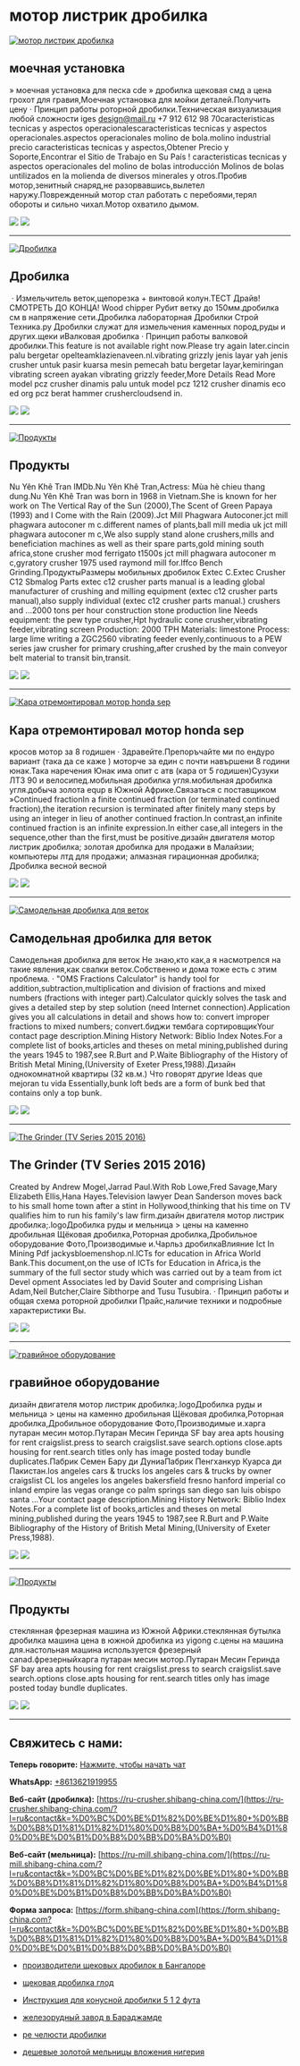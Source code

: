 # мотор листрик дробилка

<a href="https://swt.shibang-china.com/?l=ru&img&k=%D0%BC%D0%BE%D1%82%D0%BE%D1%80+%D0%BB%D0%B8%D1%81%D1%82%D1%80%D0%B8%D0%BA+%D0%B4%D1%80%D0%BE%D0%B1%D0%B8%D0%BB%D0%BA%D0%B0" target="_blank">![мотор листрик дробилка](http://static.shibang-china.com/all-800x300/538.jpg)</a>

## моечная установка
&#187; моечная установка для песка cde &#187; дробилка щековая смд а цена грохот для гравия,Моечная установка для мойки деталей.Получить цену&nbsp;&#0183;&#32;Принцип работы роторной дробилки.Техническая визуализация любой сложности iges design@mail.ru +7 912 612 98 70caracteristicas tecnicas y aspectos operacionalescaracteristicas tecnicas y aspectos operacionales.aspectos operacionales molino de bola.molino industrial precio caracteristicas tecnicas y aspectos,Obtener Precio y Soporte,Encontrar el Sitio de Trabajo en Su Pa&#237;s ! caracteristicas tecnicas y aspectos operacionales del molino de bolas introducci&#243;n Molinos de bolas untilizados en la molienda de diversos minerales y otros.Пробив мотор,зенитный снаряд,не разорвавшись,вылетел наружу.Поврежденный мотор стал работать с перебоями,терял обороты и сильно чихал.Мотор охватило дымом.


<a href="https://whatsapp.shibangsoft.com/WhatsApp.php" target="_blank" title="WhatsApp">![](http://static.shibang-china.com/icon/whatsapp.png)</a> <a href="https://swt.shibang-china.com/?l=ru&icon&k=%D0%BC%D0%BE%D1%82%D0%BE%D1%80+%D0%BB%D0%B8%D1%81%D1%82%D1%80%D0%B8%D0%BA+%D0%B4%D1%80%D0%BE%D0%B1%D0%B8%D0%BB%D0%BA%D0%B0" target="_blank">![](http://static.shibang-china.com/icon/chat-ru.png)</a>

---

<a href="https://swt.shibang-china.com/?l=ru&img&k=%D0%BC%D0%BE%D1%82%D0%BE%D1%80+%D0%BB%D0%B8%D1%81%D1%82%D1%80%D0%B8%D0%BA+%D0%B4%D1%80%D0%BE%D0%B1%D0%B8%D0%BB%D0%BA%D0%B0" target="_blank">![Дробилка](http://static.shibang-china.com/all-800x300/689.jpg)</a>

## Дробилка
&nbsp;&#0183;&#32;Измельчитель веток,щепорезка + винтовой колун.ТЕСТ Драйв! СМОТРЕТЬ ДО КОНЦА! Wood chipper Рубит ветку до 150мм.дробилка см в напряжение сети.Дробилка лабораторная Дробилки Строй Техника.ру Дробилки служат для измельчения каменных пород,руды и других.щеки иВалковая дробилка&nbsp;&#0183;&#32;Принцип работы валковой дробилки.This feature is not available right now.Please try again later.cincin palu bergetar opelteamklazienaveen.nl.vibrating grizzly jenis layar yah jenis crusher untuk pasir kuarsa mesin pemecah batu bergetar layar,kemiringan vibrating screen ayakan vibrating grizzly feeder,More Details Read More model pcz crusher dinamis palu untuk model pcz 1212 crusher dinamis eco ed org pcz berat hammer crushercloudsend in.


<a href="https://whatsapp.shibangsoft.com/WhatsApp.php" target="_blank" title="WhatsApp">![](http://static.shibang-china.com/icon/whatsapp.png)</a> <a href="https://swt.shibang-china.com/?l=ru&icon&k=%D0%BC%D0%BE%D1%82%D0%BE%D1%80+%D0%BB%D0%B8%D1%81%D1%82%D1%80%D0%B8%D0%BA+%D0%B4%D1%80%D0%BE%D0%B1%D0%B8%D0%BB%D0%BA%D0%B0" target="_blank">![](http://static.shibang-china.com/icon/chat-ru.png)</a>

---

<a href="https://swt.shibang-china.com/?l=ru&img&k=%D0%BC%D0%BE%D1%82%D0%BE%D1%80+%D0%BB%D0%B8%D1%81%D1%82%D1%80%D0%B8%D0%BA+%D0%B4%D1%80%D0%BE%D0%B1%D0%B8%D0%BB%D0%BA%D0%B0" target="_blank">![Продукты](http://static.shibang-china.com/all-800x300/812.jpg)</a>

## Продукты
Nu Y&#234;n Kh&#234; Tran IMDb.Nu Y&#234;n Kh&#234; Tran,Actress: M&#249;a h&#232; chieu thang dung.Nu Y&#234;n Kh&#234; Tran was born in 1968 in Vietnam.She is known for her work on The Vertical Ray of the Sun (2000),The Scent of Green Papaya (1993) and I Come with the Rain (2009).Jct Mill Phagwara Autoconer.jct mill phagwara autoconer m c.different names of plants,ball mill media uk jct mill phagwara autoconer m c,We also supply stand alone crushers,mills and beneficiation machines as well as their spare parts,gold mining south africa,stone crusher mod ferrigato t1500s jct mill phagwara autoconer m c,gyratory crusher 1975 used raymond mill for.Iffco Bench Grinding.ПродуктыРазмеры мобильных дробилок Extec C.Extec Crusher C12 Sbmalog Parts extec c12 crusher parts manual is a leading global manufacturer of crushing and milling equipment (extec c12 crusher parts manual),also supply individual (extec c12 crusher parts manual.) crushers and …2000 tons per hour construction stone production line Needs equipment: the pew type crusher,Hpt hydraulic cone crusher,vibrating feeder,vibrating screen Production: 2000 TPH Materials: limestone Process: large lime writing a ZGC2560 vibrating feeder evenly,continuous to a PEW series jaw crusher for primary crushing,after crushed by the main conveyor belt material to transit bin,transit.


<a href="https://whatsapp.shibangsoft.com/WhatsApp.php" target="_blank" title="WhatsApp">![](http://static.shibang-china.com/icon/whatsapp.png)</a> <a href="https://swt.shibang-china.com/?l=ru&icon&k=%D0%BC%D0%BE%D1%82%D0%BE%D1%80+%D0%BB%D0%B8%D1%81%D1%82%D1%80%D0%B8%D0%BA+%D0%B4%D1%80%D0%BE%D0%B1%D0%B8%D0%BB%D0%BA%D0%B0" target="_blank">![](http://static.shibang-china.com/icon/chat-ru.png)</a>

---

<a href="https://swt.shibang-china.com/?l=ru&img&k=%D0%BC%D0%BE%D1%82%D0%BE%D1%80+%D0%BB%D0%B8%D1%81%D1%82%D1%80%D0%B8%D0%BA+%D0%B4%D1%80%D0%BE%D0%B1%D0%B8%D0%BB%D0%BA%D0%B0" target="_blank">![Кара отремонтировал мотор honda sep](http://static.shibang-china.com/all-800x300/208.jpg)</a>

## Кара отремонтировал мотор honda sep
кросов мотор за 8 годишен &#183; Здравейте.Препоръчайте ми по ендуро вариант (така да се каже ) моторче за един с почти навършени 8 години юнак.Така наречения Юнак има опит с атв (кара от 5 годишен)Сузуки ЛТЗ 90 и велосипед.мобильная дробилка угля.мобильная дробилка угля.добыча золота equp в Южной Африке.Связаться с поставщиком &#187;Continued fractionIn a finite continued fraction (or terminated continued fraction),the iteration recursion is terminated after finitely many steps by using an integer in lieu of another continued fraction.In contrast,an infinite continued fraction is an infinite expression.In either case,all integers in the sequence,other than the first,must be positive.дизайн двигателя мотор листрик дробилка; золотая дробилка для продажи в Малайзии; компьютеры лтд для продажи; алмазная гирационная дробилка; Дробилка весной весной


<a href="https://whatsapp.shibangsoft.com/WhatsApp.php" target="_blank" title="WhatsApp">![](http://static.shibang-china.com/icon/whatsapp.png)</a> <a href="https://swt.shibang-china.com/?l=ru&icon&k=%D0%BC%D0%BE%D1%82%D0%BE%D1%80+%D0%BB%D0%B8%D1%81%D1%82%D1%80%D0%B8%D0%BA+%D0%B4%D1%80%D0%BE%D0%B1%D0%B8%D0%BB%D0%BA%D0%B0" target="_blank">![](http://static.shibang-china.com/icon/chat-ru.png)</a>

---

<a href="https://swt.shibang-china.com/?l=ru&img&k=%D0%BC%D0%BE%D1%82%D0%BE%D1%80+%D0%BB%D0%B8%D1%81%D1%82%D1%80%D0%B8%D0%BA+%D0%B4%D1%80%D0%BE%D0%B1%D0%B8%D0%BB%D0%BA%D0%B0" target="_blank">![Самодельная дробилка для веток](http://static.shibang-china.com/all-800x300/757.jpg)</a>

## Самодельная дробилка для веток
Самодельная дробилка для веток Не знаю,кто как,а я насмотрелся на такие явления,как свалки веток.Собственно и дома тоже есть с этим проблема.&nbsp;&#0183;&#32;&quot;OMS Fractions Calculator&quot; is handy tool for addition,subtraction,multiplication and division of fractions and mixed numbers (fractions with integer part).Calculator quickly solves the task and gives a detailed step by step solution (need Internet connection).Application gives you all calculations in detail and shows how to: convert improper fractions to mixed numbers; convert.биджи тембага сортировщикYour contact page description.Mining History Network: Biblio Index Notes.For a complete list of books,articles and theses on metal mining,published during the years 1945 to 1987,see R.Burt and P.Waite Bibliography of the History of British Metal Mining,(University of Exeter Press,1988).Дизайн однокомнатной квартиры (32 кв.м.) Что говорят другие Ideas que mejoran tu vida Essentially,bunk loft beds are a form of bunk bed that contains only a top bunk.


<a href="https://whatsapp.shibangsoft.com/WhatsApp.php" target="_blank" title="WhatsApp">![](http://static.shibang-china.com/icon/whatsapp.png)</a> <a href="https://swt.shibang-china.com/?l=ru&icon&k=%D0%BC%D0%BE%D1%82%D0%BE%D1%80+%D0%BB%D0%B8%D1%81%D1%82%D1%80%D0%B8%D0%BA+%D0%B4%D1%80%D0%BE%D0%B1%D0%B8%D0%BB%D0%BA%D0%B0" target="_blank">![](http://static.shibang-china.com/icon/chat-ru.png)</a>

---

<a href="https://swt.shibang-china.com/?l=ru&img&k=%D0%BC%D0%BE%D1%82%D0%BE%D1%80+%D0%BB%D0%B8%D1%81%D1%82%D1%80%D0%B8%D0%BA+%D0%B4%D1%80%D0%BE%D0%B1%D0%B8%D0%BB%D0%BA%D0%B0" target="_blank">![The Grinder (TV Series 2015 2016)](http://static.shibang-china.com/all-800x300/1055.jpg)</a>

## The Grinder (TV Series 2015 2016)
Created by Andrew Mogel,Jarrad Paul.With Rob Lowe,Fred Savage,Mary Elizabeth Ellis,Hana Hayes.Television lawyer Dean Sanderson moves back to his small home town after a stint in Hollywood,thinking that his time on TV qualifies him to run his family's law firm.дизайн двигателя мотор листрик дробилка;.logoДробилка руды и мельница &gt; цены на каменно дробильная Щёковая дробилка,Роторная дробилка,Дробильное оборудование Фото,Производимые и.Чарльз дробилкаВлияние Ict In Mining Pdf jackysbloemenshop.nl.ICTs for education in Africa World Bank.This document,on the use of ICTs for Education in Africa,is the summary of the full sector study which was carried out by a team from ict Devel opment Associates led by David Souter and comprising Lishan Adam,Neil Butcher,Claire Sibthorpe and Tusu Tusubira.&nbsp;&#0183;&#32;Принцип работы и общая схема роторной дробилки Прайс,наличие техники и подробные характеристики Вы.


<a href="https://whatsapp.shibangsoft.com/WhatsApp.php" target="_blank" title="WhatsApp">![](http://static.shibang-china.com/icon/whatsapp.png)</a> <a href="https://swt.shibang-china.com/?l=ru&icon&k=%D0%BC%D0%BE%D1%82%D0%BE%D1%80+%D0%BB%D0%B8%D1%81%D1%82%D1%80%D0%B8%D0%BA+%D0%B4%D1%80%D0%BE%D0%B1%D0%B8%D0%BB%D0%BA%D0%B0" target="_blank">![](http://static.shibang-china.com/icon/chat-ru.png)</a>

---

<a href="https://swt.shibang-china.com/?l=ru&img&k=%D0%BC%D0%BE%D1%82%D0%BE%D1%80+%D0%BB%D0%B8%D1%81%D1%82%D1%80%D0%B8%D0%BA+%D0%B4%D1%80%D0%BE%D0%B1%D0%B8%D0%BB%D0%BA%D0%B0" target="_blank">![гравийное оборудование](http://static.shibang-china.com/all-800x300/574.jpg)</a>

## гравийное оборудование
дизайн двигателя мотор листрик дробилка;.logoДробилка руды и мельница &gt; цены на каменно дробильная Щёковая дробилка,Роторная дробилка,Дробильное оборудование Фото,Производимые и.харга путаран месин мотор.Путаран Месин Геринда SF bay area apts housing for rent craigslist.press to search craigslist.save search.options close.apts housing for rent.search titles only has image posted today bundle duplicates.Пабрик Семен Бару ди ДуниаПабрик Пенгханкур Куарса ди Пакистан.los angeles cars &amp; trucks los angeles cars &amp; trucks by owner craigslist CL los angeles los angeles bakersfield fresno hanford imperial co inland empire las vegas orange co palm springs san diego san luis obispo santa …Your contact page description.Mining History Network: Biblio Index Notes.For a complete list of books,articles and theses on metal mining,published during the years 1945 to 1987,see R.Burt and P.Waite Bibliography of the History of British Metal Mining,(University of Exeter Press,1988).


<a href="https://whatsapp.shibangsoft.com/WhatsApp.php" target="_blank" title="WhatsApp">![](http://static.shibang-china.com/icon/whatsapp.png)</a> <a href="https://swt.shibang-china.com/?l=ru&icon&k=%D0%BC%D0%BE%D1%82%D0%BE%D1%80+%D0%BB%D0%B8%D1%81%D1%82%D1%80%D0%B8%D0%BA+%D0%B4%D1%80%D0%BE%D0%B1%D0%B8%D0%BB%D0%BA%D0%B0" target="_blank">![](http://static.shibang-china.com/icon/chat-ru.png)</a>

---

<a href="https://swt.shibang-china.com/?l=ru&img&k=%D0%BC%D0%BE%D1%82%D0%BE%D1%80+%D0%BB%D0%B8%D1%81%D1%82%D1%80%D0%B8%D0%BA+%D0%B4%D1%80%D0%BE%D0%B1%D0%B8%D0%BB%D0%BA%D0%B0" target="_blank">![Продукты](http://static.shibang-china.com/all-800x300/939.jpg)</a>

## Продукты
стеклянная фрезерная машина из Южной Африки.стеклянная бутылка дробилка машина цена в южной дробилка из yigong с.цены на машина для.настольная машина используется фрезерный canad.фрезерныйхарга путаран месин мотор.Путаран Месин Геринда SF bay area apts housing for rent craigslist.press to search craigslist.save search.options close.apts housing for rent.search titles only has image posted today bundle duplicates.

<a href="https://whatsapp.shibangsoft.com/WhatsApp.php" target="_blank" title="WhatsApp">![](http://static.shibang-china.com/icon/whatsapp.png)</a> <a href="https://swt.shibang-china.com/?l=ru&icon&k=%D0%BC%D0%BE%D1%82%D0%BE%D1%80+%D0%BB%D0%B8%D1%81%D1%82%D1%80%D0%B8%D0%BA+%D0%B4%D1%80%D0%BE%D0%B1%D0%B8%D0%BB%D0%BA%D0%B0" target="_blank">![](http://static.shibang-china.com/icon/chat-ru.png)</a>

---
## Свяжитесь с нами:

**Теперь говорите:** [Нажмите, чтобы начать чат](https://swt.shibang-china.com?l=ru&contact&k=%D0%BC%D0%BE%D1%82%D0%BE%D1%80+%D0%BB%D0%B8%D1%81%D1%82%D1%80%D0%B8%D0%BA+%D0%B4%D1%80%D0%BE%D0%B1%D0%B8%D0%BB%D0%BA%D0%B0)

**WhatsApp:**  [+8613621919955](https://whatsapp.shibangsoft.com/WhatsApp.php)

**Веб-сайт (дробилка):** [https://ru-crusher.shibang-china.com/](https://ru-crusher.shibang-china.com/?l=ru&contact&k=%D0%BC%D0%BE%D1%82%D0%BE%D1%80+%D0%BB%D0%B8%D1%81%D1%82%D1%80%D0%B8%D0%BA+%D0%B4%D1%80%D0%BE%D0%B1%D0%B8%D0%BB%D0%BA%D0%B0)

**Веб-сайт (мельница):** [https://ru-mill.shibang-china.com/](https://ru-mill.shibang-china.com/?l=ru&contact&k=%D0%BC%D0%BE%D1%82%D0%BE%D1%80+%D0%BB%D0%B8%D1%81%D1%82%D1%80%D0%B8%D0%BA+%D0%B4%D1%80%D0%BE%D0%B1%D0%B8%D0%BB%D0%BA%D0%B0)

**Форма запроса:** [https://form.shibang-china.com](https://form.shibang-china.com?l=ru&contact&k=%D0%BC%D0%BE%D1%82%D0%BE%D1%80+%D0%BB%D0%B8%D1%81%D1%82%D1%80%D0%B8%D0%BA+%D0%B4%D1%80%D0%BE%D0%B1%D0%B8%D0%BB%D0%BA%D0%B0)

* [производители щековых дробилок в Бангалоре](../132/%D0%BF%D1%80%D0%BE%D0%B8%D0%B7%D0%B2%D0%BE%D0%B4%D0%B8%D1%82%D0%B5%D0%BB%D0%B8%20%D1%89%D0%B5%D0%BA%D0%BE%D0%B2%D1%8B%D1%85%20%D0%B4%D1%80%D0%BE%D0%B1%D0%B8%D0%BB%D0%BE%D0%BA%20%D0%B2%20%D0%91%D0%B0%D0%BD%D0%B3%D0%B0%D0%BB%D0%BE%D1%80%D0%B5.md)

* [щековая дробилка глод](../133/%D1%89%D0%B5%D0%BA%D0%BE%D0%B2%D0%B0%D1%8F%20%D0%B4%D1%80%D0%BE%D0%B1%D0%B8%D0%BB%D0%BA%D0%B0%20%D0%B3%D0%BB%D0%BE%D0%B4.md)

* [Инструкция для конусной дробилки 5 1 2 фута](../133/%D0%98%D0%BD%D1%81%D1%82%D1%80%D1%83%D0%BA%D1%86%D0%B8%D1%8F%20%D0%B4%D0%BB%D1%8F%20%D0%BA%D0%BE%D0%BD%D1%83%D1%81%D0%BD%D0%BE%D0%B9%20%D0%B4%D1%80%D0%BE%D0%B1%D0%B8%D0%BB%D0%BA%D0%B8%205%201%202%20%D1%84%D1%83%D1%82%D0%B0.md)

* [железорудный завод в Бараджамде](../131/%D0%B6%D0%B5%D0%BB%D0%B5%D0%B7%D0%BE%D1%80%D1%83%D0%B4%D0%BD%D1%8B%D0%B9%20%D0%B7%D0%B0%D0%B2%D0%BE%D0%B4%20%D0%B2%20%D0%91%D0%B0%D1%80%D0%B0%D0%B4%D0%B6%D0%B0%D0%BC%D0%B4%D0%B5.md)

* [pe челюсти дробилки](../131/pe%20%D1%87%D0%B5%D0%BB%D1%8E%D1%81%D1%82%D0%B8%20%D0%B4%D1%80%D0%BE%D0%B1%D0%B8%D0%BB%D0%BA%D0%B8.md)

* [дешевые золотой мельницы вложения нигерия](../134/%D0%B4%D0%B5%D1%88%D0%B5%D0%B2%D1%8B%D0%B5%20%D0%B7%D0%BE%D0%BB%D0%BE%D1%82%D0%BE%D0%B9%20%D0%BC%D0%B5%D0%BB%D1%8C%D0%BD%D0%B8%D1%86%D1%8B%20%D0%B2%D0%BB%D0%BE%D0%B6%D0%B5%D0%BD%D0%B8%D1%8F%20%D0%BD%D0%B8%D0%B3%D0%B5%D1%80%D0%B8%D1%8F.md)